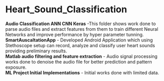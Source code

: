 # Heart_Sound_Classification
**Audio Classification ANN CNN Keras** -This folder shows work done to parse audio files and extract features from them to train different Neural Networks and improve performance by hyper parameter tunning. <br>
**SmartAuscaltationApp** - Developed Android Application which using Stethoscope setup can record, analyze and classify user heart sounds providing preliminary results.   <br>
**Matlab audio filtering and feature extraction** - Audio signal processing works done to denoise the audio file for better prediction and pattern exposure. <br>
**ML Project Initial Implementations** - Initial works done with limited data. 
